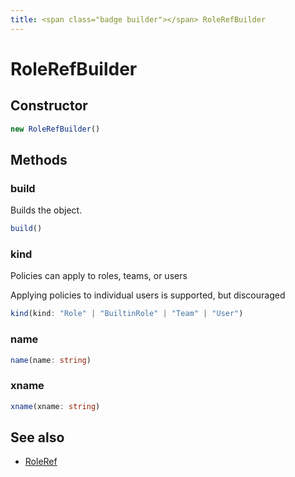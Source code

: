 ```yaml
---
title: <span class="badge builder"></span> RoleRefBuilder
---
```

# <span class="badge builder"></span> RoleRefBuilder

## Constructor

```typescript
new RoleRefBuilder()
```
## Methods

### <span class="badge object-method"></span> build

Builds the object.

```typescript
build()
```

### <span class="badge object-method"></span> kind

Policies can apply to roles, teams, or users

Applying policies to individual users is supported, but discouraged

```typescript
kind(kind: "Role" | "BuiltinRole" | "Team" | "User")
```

### <span class="badge object-method"></span> name

```typescript
name(name: string)
```

### <span class="badge object-method"></span> xname

```typescript
xname(xname: string)
```

## See also

 * <span class="badge object-type-interface"></span> [RoleRef](./object-RoleRef.md)
